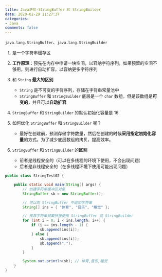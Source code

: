 ```yaml
---
title: Java进阶-StringBuffer 和 StringBuilder
date: 2020-02-29 11:27:37
categories:
- Java
comments: false
---
```


`java.lang.StringBuffer`、`java.lang.StringBuilder`

1. 是一个字符串缓存区

2. **工作原理**：预先在内存中申请一块空间，以容纳字符序列，如果预留的空间不够用，则进行自动扩容，以容纳更多字符序列

   <!-- more -->

3. 和 `String` **最大的区别**

   - `String` 是不可变的字符序列，存储在字符串常量池中
   - `StringBuffer` 和 `StringBuilder` 底层是一个 `char` 数组，但是该数组是**可变的**，并且可以**自动扩容**

4. `StringBuffer` 和 `StringBuilder` 的默认初始化容量是 16

5. 如何优化 `StringBuffer` 和 `StringBuilder` 呢？

   - 最好在创建前，预测存储字符数量，然后在创建的时候**采用指定初始化容量**的方式。为了减少底层数组的拷贝，提高效率。

6. `StringBuffer` 和 `StringBuilder` 的**区别**

   - 前者是线程安全的（可以在多线程的环境下使用，不会出现问题）
   - 后者是非线程安全的（在多线程环境下使用可能出现问题）

```java
public class StringTest02 {

	public static void main(String[] args) {
		// 创建字符串缓冲区对象
		StringBuffer sb = new StringBuffer();

		// 可以向 StringBuffer 中追加字符串
		String[] ins = { "体育", "音乐", "睡觉" };

		// 推荐字符串频繁拼接使用 StringBuffer 或 StringBuilder
		for (int i = 0; i < ins.length; i++) {
			if (i == ins.length - 1) {
				sb.append(ins[i]);
			} else {
				sb.append(ins[i]);
				sb.append(",");
			}
		}

		System.out.println(sb); // 体育,音乐,睡觉
	}
}
```

